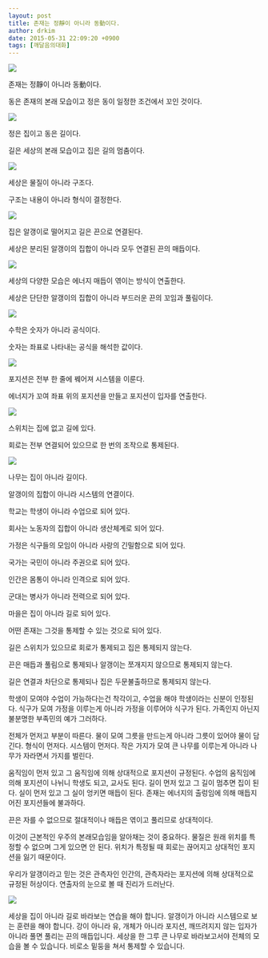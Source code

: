 ```yaml
---
layout: post
title: 존재는 정靜이 아니라 동動이다.
author: drkim
date: 2015-05-31 22:09:20 +0900
tags: [깨달음의대화]
---
```


![](/files/attach/images/198/005/596/120.jpg)   


  



  
존재는 정靜이 아니라 동動이다.   

  
동은 존재의 본래 모습이고 정은 동이 일정한 조건에서 꼬인 것이다. 

  




![](/files/attach/images/198/005/596/122_1.jpg)   


정은 집이고 동은 길이다.   

  
길은 세상의 본래 모습이고 집은 길의 멈춤이다. 

  



![](/files/attach/images/198/005/596/123.jpg)   


  


세상은 물질이 아니라 구조다.   

  
구조는 내용이 아니라 형식이 결정한다. 

  



![](/files/attach/images/198/005/596/124.jpg)   


  


집은 알갱이로 떨어지고 길은 끈으로 연결된다.   

  
세상은 분리된 알갱이의 집합이 아니라 모두 연결된 끈의 매듭이다. 

  



![](/files/attach/images/198/005/596/125.jpg)   


  


  


세상의 다양한 모습은 에너지 매듭이 엮이는 방식이 연출한다.   

  
세상은 단단한 알갱이의 집합이 아니라 부드러운 끈의 꼬임과 풀림이다. 

  



![](/files/attach/images/198/005/596/126.jpg)   


  


수학은 숫자가 아니라 공식이다.   

  
숫자는 좌표로 나타내는 공식을 해석한 값이다. 

  



![](/files/attach/images/198/005/596/127.jpg)   


  


포지션은 전부 한 줄에 꿰어져 시스템을 이룬다.   

  
에너지가 꼬여 좌표 위의 포지션을 만들고 포지션이 입자를 연출한다. 

  



![](/files/attach/images/198/005/596/128.jpg)   


  


스위치는 집에 없고 길에 있다.   

  
회로는 전부 연결되어 있으므로 한 번의 조작으로 통제된다. 

  



![](/files/attach/images/198/005/596/129.jpg)   


  


나무는 집이 아니라 길이다.

알갱이의 집합이 아니라 시스템의 연결이다.

  


학교는 학생이 아니라 수업으로 되어 있다.   

  
회사는 노동자의 집합이 아니라 생산체계로 되어 있다.   

  
가정은 식구들의 모임이 아니라 사랑의 긴밀함으로 되어 있다.   

  
국가는 국민이 아니라 주권으로 되어 있다.   

  
인간은 몸통이 아니라 인격으로 되어 있다.   

  
군대는 병사가 아니라 전력으로 되어 있다.   

  
마을은 집이 아니라 길로 되어 있다. 

  


어떤 존재는 그것을 통제할 수 있는 것으로 되어 있다.   

  
길은 스위치가 있으므로 회로가 통제되고 집은 통제되지 않는다. 

  


끈은 매듭과 풀림으로 통제되나 알갱이는 쪼개지지 않으므로 통제되지 않는다.

길은 연결과 차단으로 통제되나 집은 두문불출하므로 통제되지 않는다.

  


학생이 모여야 수업이 가능하다는건 착각이고, 수업을 해야 학생이라는 신분이 인정된다. 식구가 모여 가정을 이루는게 아니라 가정을 이루어야 식구가 된다. 가족인지 아닌지 불분명한 부족민의 예가 그러하다.

  


전체가 먼저고 부분이 따른다. 물이 모여 그릇을 만드는게 아니라 그릇이 있어야 물이 담긴다. 형식이 먼저다. 시스템이 먼저다. 작은 가지가 모여 큰 나무를 이루는게 아니라 나무가 자라면서 가지를 벌린다. 

  


움직임이 먼저 있고 그 움직임에 의해 상대적으로 포지션이 규정된다. 수업의 움직임에 의해 포지션이 나뉘니 학생도 되고, 교사도 된다. 길이 먼저 있고 그 길이 멈추면 집이 된다. 실이 먼저 있고 그 실이 엉키면 매듭이 된다. 존재는 에너지의 출렁임에 의해 매듭지어진 포지션들에 불과하다.

  


끈은 자를 수 없으므로 절대적이나 매듭은 엮이고 풀리므로 상대적이다.

  


이것이 근본적인 우주의 본래모습임을 알아채는 것이 중요하다. 물질은 원래 위치를 특정할 수 없으며 그게 있으면 안 된다. 위치가 특정될 때 회로는 끊어지고 상대적인 포지션을 잃기 때문이다.

  


우리가 알갱이라고 믿는 것은 관측자인 인간의, 관측자라는 포지션에 의해 상대적으로 규정된 허상이다. 연출자의 눈으로 볼 때 진리가 드러난다. 

  



 ![](/files/attach/images/198/005/596/DSC01488.JPG) 

  


세상을 집이 아니라 길로 바라보는 연습을 해야 합니다. 알갱이가 아니라 시스템으로 보는 훈련을 해야 합니다. 강이 아니라 유, 개체가 아니라 포지션, 깨뜨려지지 않는 입자가 아니라 풀면 풀리는 끈의 매듭입니다. 세상을 한 그루 큰 나무로 바라보고서야 전체의 모습을 볼 수 있습니다. 비로소 밑둥을 쳐서 통제할 수 있습니다.